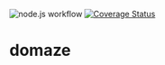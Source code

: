 ![node.js workflow](https://github.com/fcapolini/domaze/actions/workflows/node.js.yml/badge.svg) [![Coverage Status](https://coveralls.io/repos/github/fcapolini/domaze/badge.svg?branch=main)](https://coveralls.io/github/fcapolini/domaze?branch=main)

# domaze
